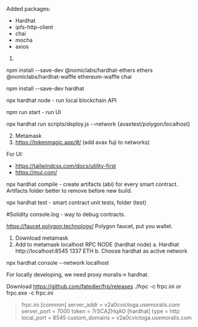 Added packages:
- Hardhat
- ipfs-http-client
- chai
- mocha
- axios

1.

npm install --save-dev @nomiclabs/hardhat-ethers ethers @nomiclabs/hardhat-waffle ethereum-waffle chai

npm install --save-dev hardhat

npx hardhat node - run local blockchain API

npm run start - run UI

npx hardhat run scripts/deploy.js --network {avaxtest/polygon/localhost}

2. Metamask
3. https://tokenmagic.app/#/ (add avax fuji to networks)


For UI:
- https://tailwindcss.com/docs/utility-first
- https://mui.com/


npx hardhat compile - create artifacts (abi) for every smart contract. Artifacts folder better to remove before new build.

npx hardhat test  - smart contract unit tests, folder (test)




#Solidity console.log - way to debug contracts.

https://faucet.polygon.technology/
Polygon faucet, put you wallet.

1. Download metamask
2. Add to metamask localhost RPC NODE (hardhat node)
    a. Hardhat http://localhost:8545  1337 ETH
    b. Choose hardhat as active network

npx hardhat console --network localhost

For locally developing, we need proxy moralis-> hardhat.



Download https://github.com/fatedier/frp/releases
./frpc -c frpc.ini
or 
frpc.exe -c frpc.ini

>frpc.ini
[common]
  server_addr = v2a0cvictoga.usemoralis.com
  server_port = 7000
  token = 7rSCAZHqAO
[hardhat]
  type = http
  local_port = 8545
  custom_domains = v2a0cvictoga.usemoralis.com
  
